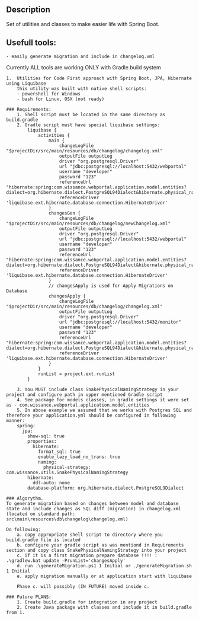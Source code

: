 ## Description

   Set of utilities and classes to make easier life with Spring Boot.

## Usefull tools:
    - easily generate migration and include in changelog.xml

Currently ALL tools are working ONLY with Gradle build system

    1.  Utilities for Code First approach with Spring Boot, JPA, Hibernate using Liquibase
        this utility was built with native shell scripts:
        - powershell for Windows
        - bash for Linux, OSX (not ready)

    ### Requirements:
        1. Shell script must be located in the same directory as build.gradle
        2. Gradle script must have special liquibase settings:
            liquibase {
                activities {
                    main {
                        changeLogFile "$projectDir/src/main/resources/db/changelog/changelog.xml"
                        outputFile outputLog
                        driver "org.postgresql.Driver"
                        url "jdbc:postgresql://localhost:5432/webportal"
                        username "developer"
                        password "123"
                        referenceUrl "hibernate:spring:com.wissance.webportal.application.model.entities?dialect=org.hibernate.dialect.PostgreSQL94Dialect&hibernate.physical_naming_strategy=com.wissance.utils.SnakePhysicalNamingStrategy"
                        referenceDriver 'liquibase.ext.hibernate.database.connection.HibernateDriver'
                    }
                    changesGen {
                        changeLogFile "$projectDir/src/main/resources/db/changelog/newChangelog.xml"
                        outputFile outputLog
                        driver "org.postgresql.Driver"
                        url "jdbc:postgresql://localhost:5432/webportal"
                        username "developer"
                        password "123"
                        referenceUrl "hibernate:spring:com.wissance.webportal.application.model.entities?dialect=org.hibernate.dialect.PostgreSQL94Dialect&hibernate.physical_naming_strategy=com.wissance.utils.SnakePhysicalNamingStrategy"
                        referenceDriver 'liquibase.ext.hibernate.database.connection.HibernateDriver'
                    }
                    // changesApply is used for Apply Migrations on Database
                    changesApply {
                        changeLogFile "$projectDir/src/main/resources/db/changelog/changelog.xml"
                        outputFile outputLog
                        driver "org.postgresql.Driver"
                        url "jdbc:postgresql://localhost:5432/monitor"
                        username "developer"
                        password "123"
                        referenceUrl "hibernate:spring:com.wissance.webportal.application.model.entities?dialect=org.hibernate.dialect.PostgreSQL94Dialect&hibernate.physical_naming_strategy=com.wissance.utils.SnakePhysicalNamingStrategy"
                        referenceDriver 'liquibase.ext.hibernate.database.connection.HibernateDriver'
                    }
                }
                runList = project.ext.runList
            }

        3. You MUST include class SnakePhysicalNamingStrategy in your project and configure path in upper mentioned Gradle script
        4. See package for models classes, in gradle settings it were set as - com.wissance.webportal.application.model.entities
        5. In above example we assumed that we works with Postgres SQL and therefore your application.yml should be configured in following manner:
        spring:
          jpa:
            show-sql: true
            properties:
              hibernate:
                format_sql: true
                enable_lazy_load_no_trans: true
                naming:
                  physical-strategy: com.wissance.utils.SnakePhysicalNamingStrategy
            hibernate:
              ddl-auto: none
            database-platform: org.hibernate.dialect.PostgreSQL9Dialect
    
    ### Algorythm.
    To generate migration based on changes between model and database state and include changes as SQL diff (migration) in changelog.xml (located on standard path: src\main\resources\db\changelog\changelog.xml)
    
    Do following:
        a. copy appropriate shell script to directory where you build.gradle file is located
        b. configure your gradle script as was mentiond in Requirements section and copy class SnakePhysicalNamingStrategy into your project
        c. if it is a first migration prepare database !!!! : .\gradlew.bat update -PrunList='changesApply'
        d. run .\generateMigration.ps1 1 Initial or ./generateMigration.sh 1 Initial
        e. apply migration manually or at application start with liquibase

        Phase c. will possibly (IN FUTURE) moved inside c.

    ### Future PLANS:
        1. Create build.gradle for integration in any project
        2. Create Java package with classes and include it in build.gradle from 1.